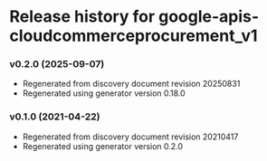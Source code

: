 # Release history for google-apis-cloudcommerceprocurement_v1

### v0.2.0 (2025-09-07)

* Regenerated from discovery document revision 20250831
* Regenerated using generator version 0.18.0

### v0.1.0 (2021-04-22)

* Regenerated from discovery document revision 20210417
* Regenerated using generator version 0.2.0

